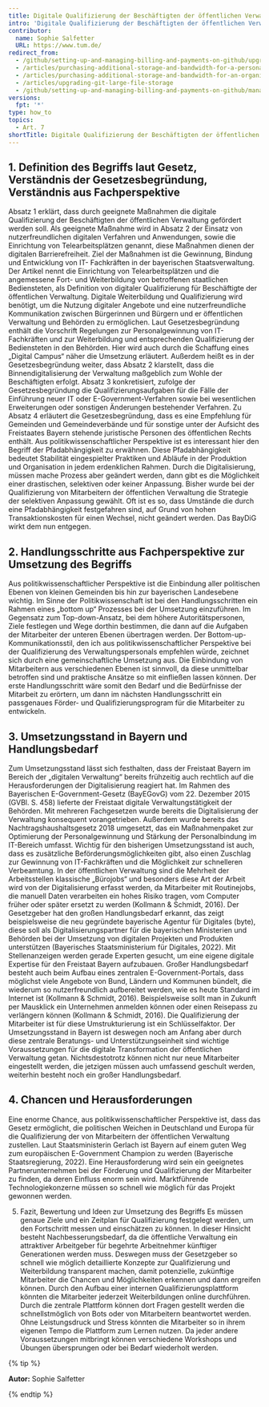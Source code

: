 ```yaml
---
title: Digitale Qualifizierung der Beschäftigten der öffentlichen Verwaltung - Art. 7 BayDiG-E
intro: 'Digitale Qualifizierung der Beschäftigten der öffentlichen Verwaltung - Art. 7 BayDiG-E'
contributor:
  name: Sophie Salfetter
  URL: https://www.tum.de/
redirect_from:
  - /github/setting-up-and-managing-billing-and-payments-on-github/upgrading-git-large-file-storage
  - /articles/purchasing-additional-storage-and-bandwidth-for-a-personal-account/
  - /articles/purchasing-additional-storage-and-bandwidth-for-an-organization/
  - /articles/upgrading-git-large-file-storage
  - /github/setting-up-and-managing-billing-and-payments-on-github/managing-billing-for-git-large-file-storage/upgrading-git-large-file-storage
versions:
  fpt: '*'
type: how_to
topics:
  - Art. 7
shortTitle: Digitale Qualifizierung der Beschäftigten der öffentlichen Verwaltung
---
```


## 1. Definition des Begriffs laut Gesetz, Verständnis der Gesetzesbegründung, Verständnis aus Fachperspektive

Absatz 1 erklärt, dass durch geeignete Maßnahmen die digitale Qualifizierung der Beschäftigten der öffentlichen Verwaltung gefördert werden soll. Als geeignete Maßnahme wird in Absatz 2 der Einsatz von nutzerfreundlichen digitalen Verfahren und Anwendungen, sowie die Einrichtung von Telearbeitsplätzen genannt, diese Maßnahmen dienen der digitalen Barrierefreiheit. Ziel der Maßnahmen ist die Gewinnung, Bindung und Entwicklung von IT- Fachkräften in der bayerischen Staatsverwaltung. Der Artikel nennt die Einrichtung von Telearbeitsplätzen und die angemessene Fort- und Weiterbildung von betroffenen staatlichen Bediensteten, als Definition von digitaler Qualifizierung für Beschäftigte der öffentlichen Verwaltung. Digitale Weiterbildung und Qualifizierung wird benötigt, um die Nutzung digitaler Angebote und eine nutzerfreundliche Kommunikation zwischen Bürgerinnen und Bürgern und er öffentlichen Verwaltung und Behörden zu ermöglichen. Laut Gesetzesbegründung enthält die Vorschrift Regelungen zur Personalgewinnung von IT- Fachkräften und zur Weiterbildung und entsprechenden Qualifizierung der Bediensteten in den Behörden. Hier wird auch durch die Schaffung eines „Digital Campus“ näher die Umsetzung erläutert. Außerdem heißt es in der Gesetzesbegründung weiter, dass Absatz 2 klarstellt, dass die Binnendigitalisierung der Verwaltung maßgeblich zum Wohle der Beschäftigten erfolgt. Absatz 3 konkretisiert, zufolge der Gesetzesbegründung die Qualifizierungsaufgaben für die Fälle der Einführung neuer IT oder E-Government-Verfahren sowie bei wesentlichen Erweiterungen oder sonstigen Änderungen bestehender Verfahren. Zu Absatz 4 erläutert die Gesetzesbegründung, dass es eine Empfehlung für Gemeinden und Gemeindeverbände und für sonstige unter der Aufsicht des Freistaates Bayern stehende juristische Personen des öffentlichen Rechts enthält. Aus politikwissenschaftlicher Perspektive ist es interessant hier den Begriff der Pfadabhängigkeit zu erwähnen. Diese Pfadabhängigkeit bedeutet Stabilität eingespielter Praktiken und Abläufe in der Produktion und Organisation in jedem erdenklichen Rahmen. Durch die Digitalisierung, müssen mache Prozess aber geändert werden, dann gibt es die Möglichkeit einer drastischen, selektiven oder keiner Anpassung. Bisher wurde bei der Qualifizierung von Mitarbeitern der öffentlichen Verwaltung die Strategie der selektiven Anpassung gewählt. Oft ist es so, dass Umstände die durch eine Pfadabhängigkeit festgefahren sind, auf Grund von hohen Transaktionskosten für einen Wechsel, nicht geändert werden. Das BayDiG wirkt dem nun entgegen.

## 2. Handlungsschritte aus Fachperspektive zur Umsetzung des Begriffs

Aus politikwissenschaftlicher Perspektive ist die Einbindung aller politischen Ebenen von kleinen Gemeinden bis hin zur bayerischen Landesebene wichtig. Im Sinne der Politikwissenschaft ist bei den Handlungsschritten ein Rahmen eines „bottom up“ Prozesses bei der Umsetzung einzuführen. Im Gegensatz zum Top-down-Ansatz, bei dem höhere Autoritätspersonen, Ziele festlegen und Wege dorthin bestimmen, die dann auf die Aufgaben der Mitarbeiter der unteren Ebenen übertragen werden. Der Bottom-up-Kommunikationsstil, den ich aus politikwissenschaftlicher Perspektive bei der Qualifizierung des Verwaltungspersonals empfehlen würde, zeichnet sich durch eine gemeinschaftliche Umsetzung aus. Die Einbindung von Mitarbeitern aus verschiedenen Ebenen ist sinnvoll, da diese unmittelbar betroffen sind und praktische Ansätze so mit einfließen lassen können. Der erste Handlungsschritt wäre somit den Bedarf und die Bedürfnisse der Mitarbeit zu erörtern, um dann im nächsten Handlungsschritt ein passgenaues Förder- und Qualifizierungsprogram für die Mitarbeiter zu entwickeln.

## 3. Umsetzungsstand in Bayern und Handlungsbedarf

Zum Umsetzungsstand lässt sich festhalten, dass der Freistaat Bayern im Bereich der „digitalen Verwaltung“ bereits frühzeitig auch rechtlich auf die Herausforderungen der Digitalisierung reagiert hat. Im Rahmen des Bayerischen E-Government-Gesetz (BayEGovG) vom 22. Dezember 2015 (GVBl. S. 458) lieferte der Freistaat digitale Verwaltungstätigkeit der Behörden. Mit mehreren Fachgesetzen wurde bereits die Digitalisierung der Verwaltung konsequent vorangetrieben. Außerdem wurde bereits das Nachtragshaushaltsgesetz 2018 umgesetzt, das ein Maßnahmenpaket zur Optimierung der Personalgewinnung und Stärkung der Personalbindung im IT-Bereich umfasst. Wichtig für den bisherigen Umsetzungsstand ist auch, dass es zusätzliche Beförderungsmöglichkeiten gibt, also einen Zuschlag zur Gewinnung von IT-Fachkräften und die Möglichkeit zur schnelleren Verbeamtung. In der öffentlichen Verwaltung sind die Mehrheit der Arbeitsstellen klassische „Bürojobs“ und besonders diese Art der Arbeit wird von der Digitalisierung erfasst werden, da Mitarbeiter mit Routinejobs, die manuell Daten verarbeiten ein hohes Risiko tragen, vom Computer früher oder später ersetzt zu werden (Kollmann & Schmidt, 2016). Der Gesetzgeber hat den großen Handlungsbedarf erkannt, das zeigt beispielsweise die neu gegründete bayerische Agentur für Digitales (byte), diese soll als Digitalisierungspartner für die bayerischen Ministerien und Behörden bei der Umsetzung von digitalen Projekten und Produkten unterstützen (Bayerisches Staatsministerium für Digitales, 2022). Mit Stellenanzeigen werden gerade Experten gesucht, um eine eigene digitale Expertise für den Freistaat Bayern aufzubauen. Großer Handlungsbedarf besteht auch beim Aufbau eines zentralen E-Government-Portals, dass möglichst viele Angebote von Bund, Ländern und Kommunen bündelt, die wiederum so nutzerfreundlich aufbereitet werden, wie es heute Standard im Internet ist (Kollmann & Schmidt, 2016). Beispielsweise sollt man in Zukunft per Mausklick ein Unternehmen anmelden können oder einen Reisepass zu verlängern können (Kollmann & Schmidt, 2016). Die Qualifizierung der Mitarbeiter ist für diese Umstrukturierung ist ein Schlüsselfaktor. Der Umsetzungsstand in Bayern ist deswegen noch am Anfang aber durch diese zentrale Beratungs- und Unterstützungseinheit sind wichtige Voraussetzungen für die digitale Transformation der öffentlichen Verwaltung getan. Nichtsdestotrotz können nicht nur neue Mitarbeiter eingestellt werden, die jetzigen müssen auch umfassend geschult werden, weiterhin besteht noch ein großer Handlungsbedarf.

## 4. Chancen und Herausforderungen

Eine enorme Chance, aus politikwissenschaftlicher Perspektive ist, dass das Gesetz ermöglicht, die politischen Weichen in Deutschland und Europa für die Qualifizierung der von Mitarbeitern der öffentlichen Verwaltung zustellen. Laut Staatsministerin Gerlach ist Bayern auf einem guten Weg zum europäischen E-Government Champion zu werden (Bayerische Staatsregierung, 2022). Eine Herausforderung wird sein ein geeignetes Partnerunternehmen bei der Förderung und Qualifizierung der Mitarbeiter zu finden, da deren Einfluss enorm sein wird. Marktführende Technologiekonzerne müssen so schnell wie möglich für das Projekt gewonnen werden.

5. Fazit, Bewertung und Ideen zur Umsetzung des Begriffs
Es müssen genaue Ziele und ein Zeitplan für Qualifizierung festgelegt werden, um den Fortschritt messen und einschätzen zu können. In dieser Hinsicht besteht Nachbesserungsbedarf, da die öffentliche Verwaltung ein attraktiver Arbeitgeber für begehrte Arbeitnehmer künftiger Generationen werden muss. Deswegen muss der Gesetzgeber so schnell wie möglich detaillierte Konzepte zur Qualifizierung und Weiterbildung transparent machen, damit potenzielle, zukünftige Mitarbeiter die Chancen und Möglichkeiten erkennen und dann ergreifen können. Durch den Aufbau einer internen Qualifizierungsplattform könnten die Mitarbeiter jederzeit Weiterbildungen online durchführen. Durch die zentrale Plattform können dort Fragen gestellt werden die schnellstmöglich von Bots oder von Mitarbeitern beantwortet werden. Ohne Leistungsdruck und Stress könnten die Mitarbeiter so in ihrem eigenen Tempo die Plattform zum Lernen nutzen. Da jeder andere Voraussetzungen mitbringt können verschiedene Workshops und Übungen übersprungen oder bei Bedarf wiederholt werden.


{% tip %}

**Autor:** Sophie Salfetter

{% endtip %}
